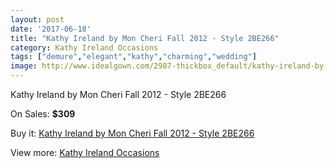 ```yaml
---
layout: post
date: '2017-06-18'
title: "Kathy Ireland by Mon Cheri Fall 2012 - Style 2BE266"
category: Kathy Ireland Occasions
tags: ["demure","elegant","kathy","charming","wedding"]
image: http://www.idealgown.com/2987-thickbox_default/kathy-ireland-by-mon-cheri-fall-2012-style-2be266.jpg
---
```

Kathy Ireland by Mon Cheri Fall 2012 - Style 2BE266

On Sales: **$309**
<a href="https://www.idealgown.com/en/kathy-ireland-occasions/1439-kathy-ireland-by-mon-cheri-fall-2012-style-2be266.html"><amp-img layout="responsive" width="600" height="600" src="//www.idealgown.com/2987-thickbox_default/kathy-ireland-by-mon-cheri-fall-2012-style-2be266.jpg" alt="Kathy Ireland by Mon Cheri Fall 2012 - Style 2BE266 0" /></a>
<a href="https://www.idealgown.com/en/kathy-ireland-occasions/1439-kathy-ireland-by-mon-cheri-fall-2012-style-2be266.html"><amp-img layout="responsive" width="600" height="600" src="//www.idealgown.com/2988-thickbox_default/kathy-ireland-by-mon-cheri-fall-2012-style-2be266.jpg" alt="Kathy Ireland by Mon Cheri Fall 2012 - Style 2BE266 1" /></a>

Buy it: [Kathy Ireland by Mon Cheri Fall 2012 - Style 2BE266](https://www.idealgown.com/en/kathy-ireland-occasions/1439-kathy-ireland-by-mon-cheri-fall-2012-style-2be266.html "Kathy Ireland by Mon Cheri Fall 2012 - Style 2BE266")

View more: [Kathy Ireland Occasions](https://www.idealgown.com/en/20-kathy-ireland-occasions "Kathy Ireland Occasions")